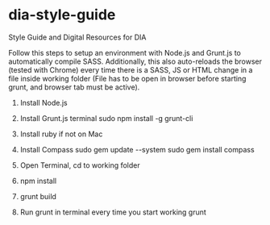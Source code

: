# dia-style-guide

Style Guide and Digital Resources for DIA

Follow this steps to setup an environment with Node.js and Grunt.js to automatically compile SASS.  Additionally, this also auto-reloads the browser (tested with Chrome) every time there is a SASS, JS or HTML change in a file inside working folder (File has to be open in browser before starting grunt, and browser tab must be active).


1. Install Node.js

2. Install Grunt.js
  terminal
  sudo npm install -g grunt-cli

3. Install ruby if not on Mac

4. Install Compass
  sudo gem update --system
  sudo gem install compass

5. Open Terminal, cd to working folder

6. npm install

7. grunt build

7. Run grunt in terminal every time you start working
  grunt
